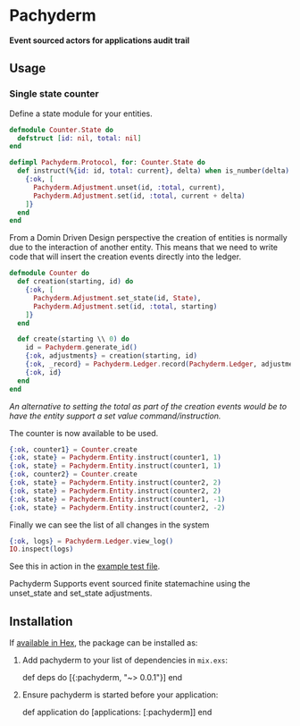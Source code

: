 # Pachyderm

**Event sourced actors for applications audit trail**

## Usage

### Single state counter

Define a state module for your entities.
```elixir
defmodule Counter.State do
  defstruct [id: nil, total: nil]
end

defimpl Pachyderm.Protocol, for: Counter.State do
  def instruct(%{id: id, total: current}, delta) when is_number(delta) do
    {:ok, [
      Pachyderm.Adjustment.unset(id, :total, current),
      Pachyderm.Adjustment.set(id, :total, current + delta)
    ]}
  end
end
```

From a Domin Driven Design perspective the creation of entities is normally due to the interaction of another entity. This means that we need to write code that will insert the creation events directly into the ledger.

```elixir
defmodule Counter do
  def creation(starting, id) do
    {:ok, [
      Pachyderm.Adjustment.set_state(id, State),
      Pachyderm.Adjustment.set(id, :total, starting)
    ]}
  end

  def create(starting \\ 0) do
    id = Pachyderm.generate_id()
    {:ok, adjustments} = creation(starting, id)
    {:ok, _record} = Pachyderm.Ledger.record(Pachyderm.Ledger, adjustments, :creation)
    {:ok, id}
  end
end
```

*An alternative to setting the total as part of the creation events would be to have the entity support a set value command/instruction.*

The counter is now available to be used.

```elixir
{:ok, counter1} = Counter.create
{:ok, state} = Pachyderm.Entity.instruct(counter1, 1)
{:ok, state} = Pachyderm.Entity.instruct(counter1, 1)
{:ok, counter2} = Counter.create
{:ok, state} = Pachyderm.Entity.instruct(counter2, 2)
{:ok, state} = Pachyderm.Entity.instruct(counter2, 2)
{:ok, state} = Pachyderm.Entity.instruct(counter1, -1)
{:ok, state} = Pachyderm.Entity.instruct(counter2, -2)
```

Finally we can see the list of all changes in the system

```elixir
{:ok, logs} = Pachyderm.Ledger.view_log()
IO.inspect(logs)
```

See this in action in the [example test file](https://github.com/CrowdHailer/event-sourcing.elixir/blob/master/pachyderm/examples/counter/test/counter_test.exs).

Pachyderm Supports event sourced finite statemachine using the unset_state and set_state adjustments.

## Installation

If [available in Hex](https://hex.pm/docs/publish), the package can be installed as:

  1. Add pachyderm to your list of dependencies in `mix.exs`:

        def deps do
          [{:pachyderm, "~> 0.0.1"}]
        end

  2. Ensure pachyderm is started before your application:

        def application do
          [applications: [:pachyderm]]
        end
